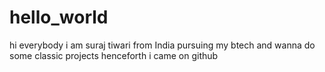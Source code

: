 # hello_world

hi everybody
i am suraj tiwari from India pursuing my btech and wanna do some classic projects henceforth i came on github
